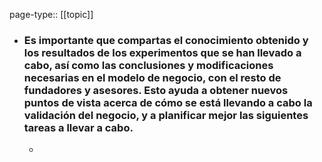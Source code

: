 page-type:: [[topic]]
- ### Es importante que compartas el conocimiento obtenido y los resultados de los experimentos que se han llevado a cabo, así como las conclusiones y modificaciones necesarias en el modelo de negocio, con el resto de fundadores y asesores. Esto ayuda a obtener nuevos puntos de vista acerca de cómo se está llevando a cabo la validación del negocio, y a planificar mejor las siguientes tareas a llevar a cabo.
  - 


